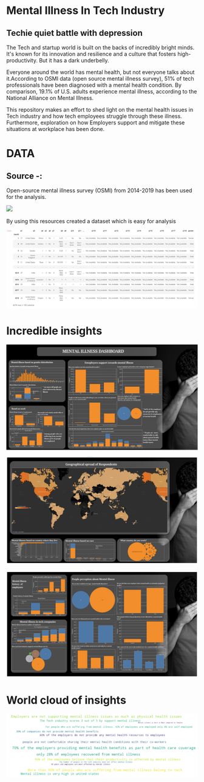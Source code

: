 # Mental Illness In Tech Industry

## Techie quiet battle with depression

The Tech and startup world is built on the backs of incredibly bright minds. It's known for its innovation and resilience and a culture that fosters high-productivity. But it has a dark underbelly.

Everyone around the world has mental health, but not everyone talks about it.According to OSMI data (open source mental illness survey), 51% of tech professionals have been diagnosed with a mental health condition. By comparison, 19.1% of U.S. adults experience mental illness, according to the National Alliance on Mental Illness.

This repository makes an effort to shed light on the mental health issues in Tech industry and how tech employees struggle through these illness. Furthermore, exploration on how Employers support and mitigate these situations at workplace has been done.

# DATA

## Source -:

Open-source mental illness survey (OSMI) from 2014-2019 has been used for the analysis.

![](2021-02-22-11-18-43.png)
    
By using this resources created a dataset which is easy for analysis

![](2021-02-19-10-42-22.png)

# Incredible insights
 

![](2021-02-19-11-16-39.png)

![](2021-02-19-11-17-25.png)

![](2021-02-19-11-18-06.png)


# World cloud of insights

![](2021-02-22-15-07-30.png)
